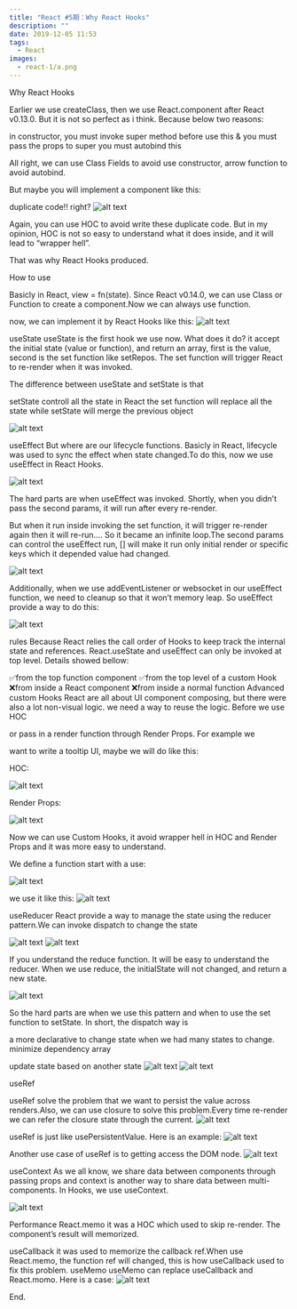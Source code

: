 ```yaml
---
title: "React #5期：Why React Hooks"
description: ""
date: 2019-12-05 11:53
tags:
  - React
images:
  - react-1/a.png
---
```


Why React Hooks

Earlier we use createClass, then we use React.component after React v0.13.0. But it is not so perfect as i think. Because below two reasons:

in constructor, you must invoke super method before use this & you must pass the props to super
you must autobind this

All right, we can use Class Fields to avoid use constructor, arrow function to avoid autobind.

But maybe you will implement a component like this:

duplicate code!! right?
![alt text](image.png)

Again, you can use HOC to avoid write these duplicate code. But in my opinion, HOC is not so easy to understand what it does inside, and it will lead to “wrapper hell”.

That was why React Hooks produced.

How to use

Basicly in React, view = fn(state). Since React v0.14.0, we can use Class or Function to create a component.Now we can always use function.

now, we can implement it by React Hooks like this:
![alt text](image-1.png)

useState
useState is the first hook we use now. What does it do? it accept the initial state (value or function), and return an array, first is the value, second is the set function like setRepos. The set function will trigger React to re-render when it was invoked.

The difference between useState and setState is that

setState controll all the state in React
the set function will replace all the state while setState will merge the previous object

![alt text](image-2.png)

useEffect
But where are our lifecycle functions. Basicly in React, lifecycle was used to sync the effect when state changed.To do this, now we use useEffect in React Hooks.

![alt text](image-3.png)

The hard parts are when useEffect was invoked. Shortly, when you didn’t pass the second params,  it will run after every re-render.

But when it run inside invoking the set function, it  will trigger re-render again then it will re-run.... So it became an infinite loop.The second params can control the useEffect run, [] will make it run only initial render or specific keys which it depended value had changed.

![alt text](image-4.png)

Additionally, when we use addEventListener or websocket in our useEffect function, we need to cleanup so that it won’t memory leap. So useEffect provide a way to do this:

![alt text](image-5.png)

rules
Because React relies the call order of Hooks to keep track the internal state and references. React.useState and useEffect can only be invoked at top level. Details showed bellow:

✅from the top function component
✅from the top level of a custom Hook
❌from inside a  React component
❌from inside a  normal function
Advanced
custom Hooks
React are all about UI component composing, but there were also a lot non-visual logic. we need a way to reuse the logic. Before we use HOC

or pass in a render function through Render Props. For example we

want to write a tooltip UI, maybe we will do like this:

HOC:

![alt text](image-6.png)

Render Props:

![alt text](image-7.png)

Now we can use Custom Hooks, it avoid wrapper hell in HOC and Render Props and it was more easy to understand.

We define a function start with a use:

![alt text](image-8.png)

we use it like this:
![alt text](image-9.png)

useReducer
React provide a way to manage the state using the reducer pattern.We can invoke dispatch to change the state

![alt text](image-10.png)
![alt text](image-11.png)

If you understand the reduce function. It will be easy to understand the reducer. When we use reduce, the initialState will not changed, and return a new state.

![alt text](image-12.png)

So the hard parts are when we use this pattern and when to use the set function to setState. In short, the dispatch way is

a more declarative to change state when we had many states to change.
minimize dependency array

update state based on another state
![alt text](image-13.png)
![alt text](image-14.png)

useRef

useRef solve the problem that we want to persist the value across renders.Also, we can use closure to solve this problem.Every time re-render we can refer the closure state through the current.
![alt text](image-15.png)

useRef is just like usePersistentValue. Here is an example:
![alt text](image-16.png)

Another use case of useRef is  to getting access the DOM node.
![alt text](image-17.png)

useContext
As we all know, we share data between components through passing props and context is another way to share data between multi-components. In Hooks, we use useContext.

![alt text](image-18.png)

Performance
React.memo
it was a HOC which used to skip re-render. The component’s result will memorized.

useCallback
it was used to memorize the callback ref.When use React.memo, the function ref will changed, this is how useCallback used to fix this problem.
useMemo
useMemo can replace useCallback and React.momo. Here is a case:
![alt text](image-19.png)

End.
